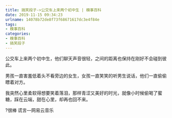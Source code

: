 ```yaml
---
title: 搞笑段子->公交车上来两个初中生 | 糗事百科
date: 2019-11-15 09:34:23
urlname: 14078b72de8f73f68671617dc3e4f84e
tags: 
- 糗事百科
categories:
- 糗事百科
- 搞笑段子
---
```

公交车上来两个初中生，他们聊天声音很轻，之间的距离也保持在刚好不会碰到彼此。

男孩一直害羞低着头不看旁边的女生，女孩一直笑笑的听男生说话，他们一直偷偷瞟着对方。

我突然心里柔软得想要笑着落泪，那样青涩又美好的时光，就像小时候偷喝了蜜糖，踩在云端，甜在心里，却再也回不来。

?很棒 谎言—网易云音乐


